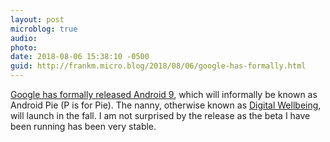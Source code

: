 ```yaml
---
layout: post
microblog: true
audio: 
photo: 
date: 2018-08-06 15:38:10 -0500
guid: http://frankm.micro.blog/2018/08/06/google-has-formally.html
---
```

[Google has formally released Android 9](https://blog.google/products/android/introducing-android-9-pie/), which will informally be known as Android Pie (P is for Pie). The nanny, otherwise known as [Digital Wellbeing](https://www.android.com/versions/pie-9-0/), will launch in the fall. I am not surprised by the release as the beta I have been running has been very stable.
